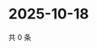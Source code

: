 # 2025-10-18

共 0 条

<!-- BEGIN ZHIHUQUESTIONS -->
<!-- 最后更新时间 Sat Oct 18 2025 14:15:14 GMT+0800 (China Standard Time) -->

<!-- END ZHIHUQUESTIONS -->

